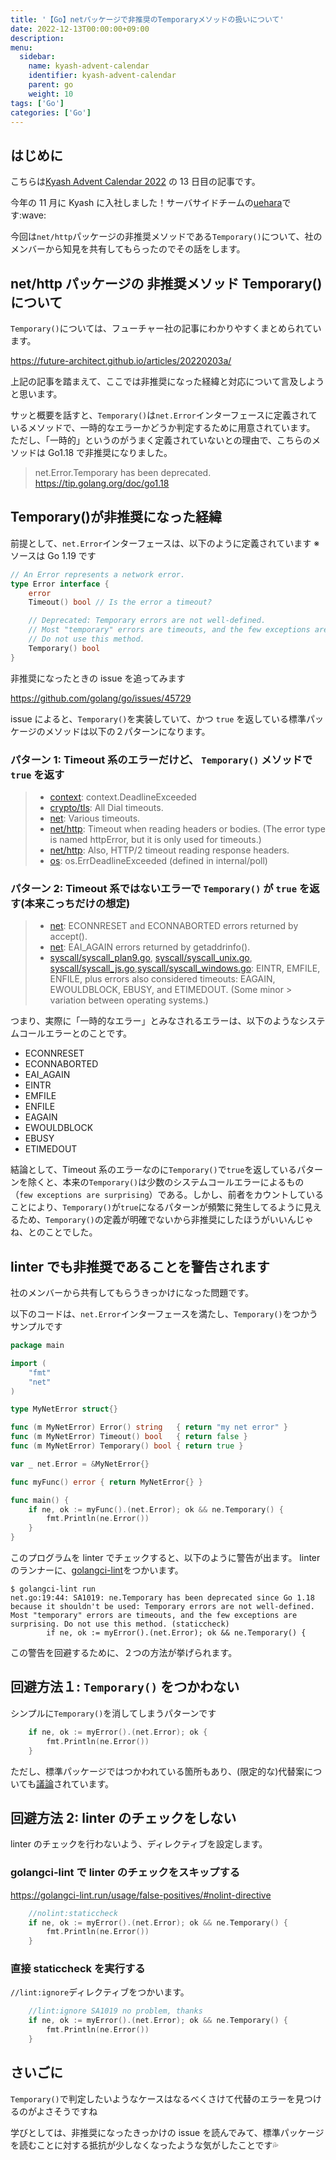 ```yaml
---
title: '【Go】netパッケージで非推奨のTemporaryメソッドの扱いについて'
date: 2022-12-13T00:00:00+09:00
description:
menu:
  sidebar:
    name: kyash-advent-calendar
    identifier: kyash-advent-calendar
    parent: go
    weight: 10
tags: ['Go']
categories: ['Go']
---
```


## はじめに

こちらは[Kyash Advent Calendar 2022](https://adventar.org/calendars/7407) の 13 日目の記事です。

今年の 11 月に Kyash に入社しました！サーバサイドチームの[uehara](https://twitter.com/_uhzz_)です:wave:

今回は`net/http`パッケージの非推奨メソッドである`Temporary()`について、社のメンバーから知見を共有してもらったのでその話をします。

## net/http パッケージの 非推奨メソッド Temporary() について

`Temporary()`については、フューチャー社の記事にわかりやすくまとめられています。

https://future-architect.github.io/articles/20220203a/

上記の記事を踏まえて、ここでは非推奨になった経緯と対応について言及しようと思います。

サッと概要を話すと、`Temporary()`は`net.Error`インターフェースに定義されているメソッドで、一時的なエラーかどうか判定するために用意されています。
ただし、「一時的」というのがうまく定義されていないとの理由で、こちらのメソッドは Go1.18 で非推奨になりました。

> net.Error.Temporary has been deprecated.
> https://tip.golang.org/doc/go1.18

## Temporary()が非推奨になった経緯

前提として、`net.Error`インターフェースは、以下のように定義されています
※ソースは Go 1.19 です

```go
// An Error represents a network error.
type Error interface {
	error
	Timeout() bool // Is the error a timeout?

	// Deprecated: Temporary errors are not well-defined.
	// Most "temporary" errors are timeouts, and the few exceptions are surprising.
	// Do not use this method.
	Temporary() bool
}
```

非推奨になったときの issue を追ってみます

https://github.com/golang/go/issues/45729

issue によると、`Temporary()`を実装していて、かつ `true` を返している標準パッケージのメソッドは以下の２パターンになります。

### パターン 1: Timeout 系のエラーだけど、 `Temporary()` メソッドで `true` を返す

> - [context](https://go.googlesource.com/go/+/refs/tags/go1.16.3/src/context/context.go#167): context.DeadlineExceeded
> - [crypto/tls](https://go.googlesource.com/go/+/refs/tags/go1.16.3/src/crypto/tls/tls.go#105): All Dial timeouts.
> - [net](https://go.googlesource.com/go/+/refs/tags/go1.16.3/src/net/net.go#586): Various timeouts.
> - [net/http](https://go.googlesource.com/go/+/refs/tags/go1.16.3/src/net/http/transport.go#2501): Timeout when reading headers or bodies. (The error type is named httpError, but it is only used for timeouts.)
> - [net/http](https://go.googlesource.com/go/+/refs/tags/go1.16.3/src/net/http/h2_bundle.go#3398): Also, HTTP/2 timeout reading response headers.
> - [os](https://go.googlesource.com/go/+/refs/tags/go1.16.3/src/internal/poll/fd.go#51): os.ErrDeadlineExceeded (defined in internal/poll)

### パターン 2: Timeout 系ではないエラーで `Temporary()` が `true` を返す(本来こっちだけの想定)

> - [net](https://go.googlesource.com/go/+/refs/tags/go1.16.3/src/net/net.go#515): ECONNRESET and ECONNABORTED errors returned by accept().
> - [net](https://go.googlesource.com/go/+/refs/tags/go1.16.3/src/net/cgo_unix.go#37): EAI_AGAIN errors returned by getaddrinfo().
> - [syscall/syscall_plan9.go](https://go.googlesource.com/go/+/refs/tags/go1.16.3/src/syscall/syscall_plan9.go#71), [syscall/syscall_unix.go](https://go.googlesource.com/go/+/refs/tags/go1.16.3/src/syscall/syscall_unix.go#139), [syscall/syscall_js.go](https://go.googlesource.com/go/+/refs/tags/go1.16.3/src/syscall/syscall_js.go#78),[syscall/syscall_windows.go](https://go.googlesource.com/go/+/refs/tags/go1.16.3/src/syscall/syscall_windows.go#163):
>   EINTR, EMFILE, ENFILE, plus errors also considered timeouts: EAGAIN, EWOULDBLOCK, EBUSY, and ETIMEDOUT. (Some minor > variation between operating systems.)

つまり、実際に「一時的なエラー」とみなされるエラーは、以下のようなシステムコールエラーとのことです。

- ECONNRESET
- ECONNABORTED
- EAI_AGAIN
- EINTR
- EMFILE
- ENFILE
- EAGAIN
- EWOULDBLOCK
- EBUSY
- ETIMEDOUT

結論として、Timeout 系のエラーなのに`Temporary()`で`true`を返しているパターンを除くと、本来の`Temporary()`は少数のシステムコールエラーによるもの（`few exceptions are surprising`）である。しかし、前者をカウントしていることにより、`Temporary()`が`true`になるパターンが頻繁に発生してるように見えるため、`Temporary()`の定義が明確でないから非推奨にしたほうがいいんじゃね、とのことでした。

## linter でも非推奨であることを警告されます

社のメンバーから共有してもらうきっかけになった問題です。

以下のコードは、`net.Error`インターフェースを満たし、`Temporary()`をつかうサンプルです

```go:net.go
package main

import (
	"fmt"
	"net"
)

type MyNetError struct{}

func (m MyNetError) Error() string   { return "my net error" }
func (m MyNetError) Timeout() bool   { return false }
func (m MyNetError) Temporary() bool { return true }

var _ net.Error = &MyNetError{}

func myFunc() error { return MyNetError{} }

func main() {
	if ne, ok := myFunc().(net.Error); ok && ne.Temporary() {
		fmt.Println(ne.Error())
	}
}
```

このプログラムを linter でチェックすると、以下のように警告が出ます。
linter のランナーに、[golangci-lint](https://github.com/golangci/golangci-lint)をつかいます。

```
$ golangci-lint run
net.go:19:44: SA1019: ne.Temporary has been deprecated since Go 1.18 because it shouldn't be used: Temporary errors are not well-defined. Most "temporary" errors are timeouts, and the few exceptions are surprising. Do not use this method. (staticcheck)
        if ne, ok := myError().(net.Error); ok && ne.Temporary() {
```

この警告を回避するために、２つの方法が挙げられます。

## 回避方法１: `Temporary()` をつかわない

シンプルに`Temporary()`を消してしまうパターンです

```go
	if ne, ok := myError().(net.Error); ok {
		fmt.Println(ne.Error())
	}
```

ただし、標準パッケージではつかわれている箇所もあり、(限定的な)代替案についても[議論](https://groups.google.com/g/golang-nuts/c/-JcZzOkyqYI/m/xwaZzjCgAwAJ)されています。

## 回避方法 2: linter のチェックをしない

linter のチェックを行わないよう、ディレクティブを設定します。

### golangci-lint で linter のチェックをスキップする

https://golangci-lint.run/usage/false-positives/#nolint-directive

```go
	//nolint:staticcheck
	if ne, ok := myError().(net.Error); ok && ne.Temporary() {
		fmt.Println(ne.Error())
	}
```

### 直接 staticcheck を実行する

`//lint:ignore`ディレクティブをつかいます。

```go
	//lint:ignore SA1019 no problem, thanks
	if ne, ok := myError().(net.Error); ok && ne.Temporary() {
		fmt.Println(ne.Error())
	}
```

## さいごに

`Temporary()`で判定したいようなケースはなるべくさけて代替のエラーを見つけるのがよさそうですね

学びとしては、非推奨になったきっかけの issue を読んでみて、標準パッケージを読むことに対する抵抗が少しなくなったような気がしたことです:sweat_drops:
